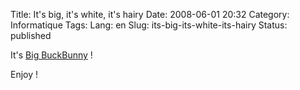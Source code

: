 Title: It's big, it's white, it's hairy
Date: 2008-06-01 20:32
Category: Informatique
Tags:
Lang: en
Slug: its-big-its-white-its-hairy
Status: published

It's [Big BuckBunny](http://www.bigbuckbunny.org/index.php/download/) !

Enjoy !
